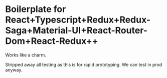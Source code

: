 # Boilerplate for React+Typescript+Redux+Redux-Saga+Material-UI+React-Router-Dom+React-Redux++

Works like a charm.

Stripped away all testing as this is for rapid prototyping. We can test in prod anyway.
